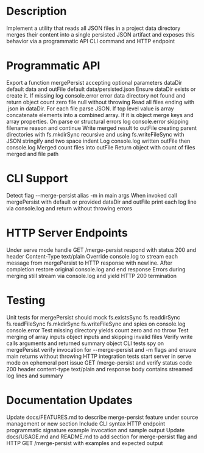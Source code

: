 # Description
Implement a utility that reads all JSON files in a project data directory merges their content into a single persisted JSON artifact and exposes this behavior via a programmatic API CLI command and HTTP endpoint

# Programmatic API
Export a function mergePersist accepting optional parameters dataDir default data and outFile default data/persisted.json
Ensure dataDir exists or create it. If missing log console.error error data directory not found and return object count zero file null without throwing
Read all files ending with .json in dataDir. For each file parse JSON. If top level value is array concatenate elements into a combined array. If it is object merge keys and array properties. On parse or structural errors log console.error skipping filename reason and continue
Write merged result to outFile creating parent directories with fs.mkdirSync recursive and using fs.writeFileSync with JSON stringify and two space indent
Log console.log written outFile then console.log Merged count files into outFile
Return object with count of files merged and file path

# CLI Support
Detect flag --merge-persist alias -m in main args
When invoked call mergePersist with default or provided dataDir and outFile print each log line via console.log and return without throwing errors

# HTTP Server Endpoints
Under serve mode handle GET /merge-persist respond with status 200 and header Content-Type text/plain
Override console.log to stream each message from mergePersist to HTTP response with newline. After completion restore original console.log and end response
Errors during merging still stream via console.log and yield HTTP 200 termination

# Testing
Unit tests for mergePersist should mock fs.existsSync fs.readdirSync fs.readFileSync fs.mkdirSync fs.writeFileSync and spies on console.log console.error
Test missing directory yields count zero and no throw
Test merging of array inputs object inputs and skipping invalid files
Verify write calls arguments and returned summary object
CLI tests spy on mergePersist verify invocation for --merge-persist and -m flags and ensure main returns without throwing
HTTP integration tests start server in serve mode on ephemeral port issue GET /merge-persist and verify status code 200 header content-type text/plain and response body contains streamed log lines and summary

# Documentation Updates
Update docs/FEATURES.md to describe merge-persist feature under source management or new section
Include CLI syntax HTTP endpoint programmatic signature example invocation and sample output
Update docs/USAGE.md and README.md to add section for merge-persist flag and HTTP GET /merge-persist with examples and expected output